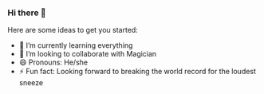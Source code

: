 ### Hi there  👋



Here are some ideas to get you started:


- 🌱 I’m currently learning everything
- 👯 I’m looking to collaborate with Magician
- 😄 Pronouns:  He/she
- ⚡ Fun fact:  Looking forward to breaking the world record for the loudest sneeze

